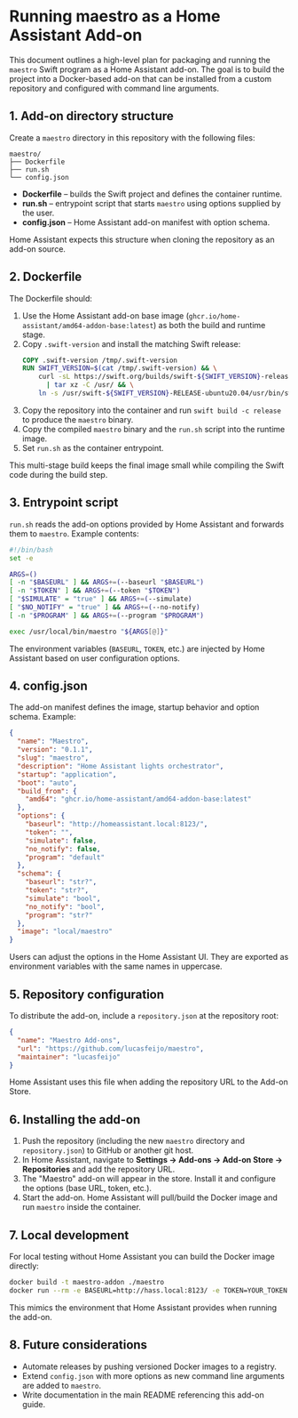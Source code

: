 # Running maestro as a Home Assistant Add-on

This document outlines a high-level plan for packaging and running the `maestro` Swift program as a Home Assistant add-on. The goal is to build the project into a Docker-based add-on that can be installed from a custom repository and configured with command line arguments.

## 1. Add-on directory structure

Create a `maestro` directory in this repository with the following files:

```
maestro/
├── Dockerfile
├── run.sh
└── config.json
```

- **Dockerfile** – builds the Swift project and defines the container runtime.
- **run.sh** – entrypoint script that starts `maestro` using options supplied by the user.
- **config.json** – Home Assistant add-on manifest with option schema.

Home Assistant expects this structure when cloning the repository as an add-on source.

## 2. Dockerfile

The Dockerfile should:

1. Use the Home Assistant add-on base image (`ghcr.io/home-assistant/amd64-addon-base:latest`) as both the build and runtime stage.
2. Copy `.swift-version` and install the matching Swift release:
   ```Dockerfile
   COPY .swift-version /tmp/.swift-version
   RUN SWIFT_VERSION=$(cat /tmp/.swift-version) && \
       curl -sL https://swift.org/builds/swift-${SWIFT_VERSION}-release/ubuntu2004/swift-${SWIFT_VERSION}-RELEASE/swift-${SWIFT_VERSION}-RELEASE-ubuntu20.04.tar.gz \
         | tar xz -C /usr/ && \
       ln -s /usr/swift-${SWIFT_VERSION}-RELEASE-ubuntu20.04/usr/bin/swift /usr/bin/swift
   ```
3. Copy the repository into the container and run `swift build -c release` to produce the `maestro` binary.
4. Copy the compiled `maestro` binary and the `run.sh` script into the runtime image.
5. Set `run.sh` as the container entrypoint.

This multi-stage build keeps the final image small while compiling the Swift code during the build step.

## 3. Entrypoint script

`run.sh` reads the add-on options provided by Home Assistant and forwards them to `maestro`. Example contents:

```bash
#!/bin/bash
set -e

ARGS=()
[ -n "$BASEURL" ] && ARGS+=(--baseurl "$BASEURL")
[ -n "$TOKEN" ] && ARGS+=(--token "$TOKEN")
[ "$SIMULATE" = "true" ] && ARGS+=(--simulate)
[ "$NO_NOTIFY" = "true" ] && ARGS+=(--no-notify)
[ -n "$PROGRAM" ] && ARGS+=(--program "$PROGRAM")

exec /usr/local/bin/maestro "${ARGS[@]}"
```

The environment variables (`BASEURL`, `TOKEN`, etc.) are injected by Home Assistant based on user configuration options.

## 4. config.json

The add-on manifest defines the image, startup behavior and option schema. Example:

```json
{
  "name": "Maestro",
  "version": "0.1.1",
  "slug": "maestro",
  "description": "Home Assistant lights orchestrator",
  "startup": "application",
  "boot": "auto",
  "build_from": {
    "amd64": "ghcr.io/home-assistant/amd64-addon-base:latest"
  },
  "options": {
    "baseurl": "http://homeassistant.local:8123/",
    "token": "",
    "simulate": false,
    "no_notify": false,
    "program": "default"
  },
  "schema": {
    "baseurl": "str?",
    "token": "str?",
    "simulate": "bool",
    "no_notify": "bool",
    "program": "str?"
  },
  "image": "local/maestro"
}
```

Users can adjust the options in the Home Assistant UI. They are exported as environment variables with the same names in uppercase.

## 5. Repository configuration

To distribute the add-on, include a `repository.json` at the repository root:

```json
{
  "name": "Maestro Add-ons",
  "url": "https://github.com/lucasfeijo/maestro",
  "maintainer": "lucasfeijo"
}
```

Home Assistant uses this file when adding the repository URL to the Add-on Store.

## 6. Installing the add-on

1. Push the repository (including the new `maestro` directory and `repository.json`) to GitHub or another git host.
2. In Home Assistant, navigate to **Settings → Add-ons → Add-on Store → Repositories** and add the repository URL.
3. The "Maestro" add-on will appear in the store. Install it and configure the options (base URL, token, etc.).
4. Start the add-on. Home Assistant will pull/build the Docker image and run `maestro` inside the container.

## 7. Local development

For local testing without Home Assistant you can build the Docker image directly:

```bash
docker build -t maestro-addon ./maestro
docker run --rm -e BASEURL=http://hass.local:8123/ -e TOKEN=YOUR_TOKEN maestro-addon
```

This mimics the environment that Home Assistant provides when running the add-on.

## 8. Future considerations

- Automate releases by pushing versioned Docker images to a registry.
- Extend `config.json` with more options as new command line arguments are added to `maestro`.
- Write documentation in the main README referencing this add-on guide.

